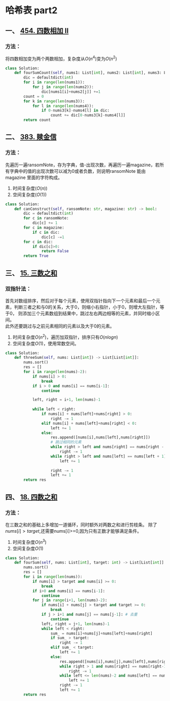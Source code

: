 # 哈希表 part2
## 一、 [454. 四数相加 II](https://leetcode.cn/problems/4sum-ii/description/)
### 方法：
将四数相加变为两个两数相加，复杂度从$O(n^4)$变为$O(n^2)$

```python
class Solution:
    def fourSumCount(self, nums1: List[int], nums2: List[int], nums3: List[int], nums4: List[int]) -> int:
        dic = defaultdict(int)
        for i in range(len(nums1)):
            for j in range(len(nums2)):
                dic[nums1[i]+nums2[j]] +=1
        count = 0
        for k in range(len(nums3)):
            for l in range(len(nums4)):
                if 0-nums3[k]-nums4[l] in dic:
                    count += dic[0-nums3[k]-nums4[l]] 
        return count
```

## 二、 [383. 赎金信](https://leetcode.cn/problems/ransom-note/description/)

### 方法：
先遍历一遍ransomNote，存为字典，值-出现次数，再遍历一遍magazine，若所有字典中的值的出现次数可以减为0或者负数，则说明ransomNote 能由 magazine 里面的字符构成。
1. 时间复杂度$(O(n))$
2. 空间复杂度$(O(1))$

```python
class Solution:
    def canConstruct(self, ransomNote: str, magazine: str) -> bool:
        dic = defaultdict(int)
        for c in ransomNote:
            dic[c] += 1
        for c in magazine:
            if c in dic:
                dic[c] -=1
        for c in dic:
            if dic[c]>0:
                return False
        return True
```

## 三、 [15. 三数之和](https://leetcode.cn/problems/3sum/description/)

### 双指针法：

首先对数组排序，然后对于每个元素，使用双指针指向下一个元素和最后一个元素，判断三者之和与0的关系，大于0，则缩小右指针，小于0，则增大左指针，等于0， 则添加三个元素数组到结果中，跳过左右两边相等的元素，并同时缩小区间。  
此外还要跳过与之前元素相同的元素以及大于0的元素。
1. 时间复杂度$O(n^2)$，遍历加双指针，排序只有$O(n log n)$
2. 空间复杂度$O(1)$，使用常数空间。
```python
class Solution:
    def threeSum(self, nums: List[int]) -> List[List[int]]:
        nums.sort()
        res = []
        for i in range(len(nums)-2):
            if nums[i] > 0:
                break
            if i > 0 and nums[i] == nums[i-1]:
                continue

            left, right = i+1, len(nums)-1
        
            while left < right:
                if nums[i] + nums[left]+nums[right] > 0:
                    right -= 1
                elif nums[i] + nums[left]+nums[right] < 0:
                    left += 1
                else:
                    res.append([nums[i],nums[left],nums[right]])
                    # 跳过相同的元素
                    while right > left and nums[right] == nums[right - 1]:
                        right -= 1
                    while right > left and nums[left] == nums[left + 1]:
                        left += 1
                        
                    right -= 1
                    left += 1
        return res
```

## 四、 [18. 四数之和](https://leetcode.cn/problems/4sum/description/)

### 方法：
在三数之和的基础上多增加一道循环，同时额外对两数之和进行剪枝条。
除了$nums[i]>target$,还需要nums[i]>=0,因为只有正数才能够满足条件。
1. 时间复杂度$O(n^3)$
2. 空间复杂度$O(1)$
```python
class Solution:
    def fourSum(self, nums: List[int], target: int) -> List[List[int]]:
        nums.sort()
        res = []
        for i in range(len(nums)):
            if nums[i] > target and nums[i] >= 0:
                break
            if i>0 and nums[i] == nums[i-1]:
                continue
            for j in range(i+1, len(nums)-2):
                if nums[i] + nums[j] > target and target >= 0: 
                    break
                if j > i+1 and nums[j] == nums[j-1]: # 去重
                    continue
                left, right = j+1, len(nums)-1
                while left < right:
                    sum_ = nums[i]+nums[j]+nums[left]+nums[right]
                    if sum_ > target:
                        right -= 1
                    elif sum_ < target:
                        left += 1
                    else:
                        res.append([nums[i],nums[j],nums[left],nums[right]])
                        while right > 1 and nums[right] == nums[right-1]:
                            right -= 1
                        while left <= len(nums)-2 and nums[left] == nums[left+1]:
                            left += 1
                        right -= 1
                        left += 1
        return res
```